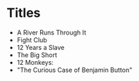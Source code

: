 # Titles

- A River Runs Through It
- Fight Club
- 12 Years a Slave
- The Big Short
- 12 Monkeys:
- "The Curious Case of Benjamin Button"
